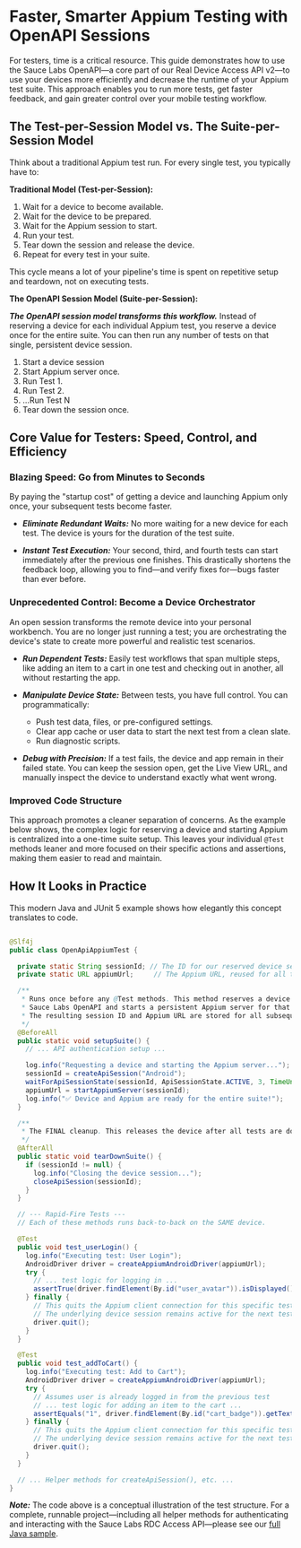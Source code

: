 # Faster, Smarter Appium Testing with OpenAPI Sessions

For testers, time is a critical resource. This guide demonstrates how to use the Sauce Labs OpenAPI—a core part of our Real Device Access 
API v2—to use your devices more efficiently and decrease the runtime of your Appium test suite. This approach enables you to run more tests,
get faster feedback, and gain greater control over your mobile testing workflow.

## The Test-per-Session Model vs. The Suite-per-Session Model

Think about a traditional Appium test run. For every single test, you typically have to:

**Traditional Model (Test-per-Session):**
1. Wait for a device to become available.
2. Wait for the device to be prepared.
3. Wait for the Appium session to start.
4. Run your test.
5. Tear down the session and release the device.
6. Repeat for every test in your suite.

This cycle means a lot of your pipeline's time is spent on repetitive setup and teardown, not on executing tests.

**The OpenAPI Session Model (Suite-per-Session):**

***The OpenAPI session model transforms this workflow.*** Instead of reserving a device for each individual Appium test, you reserve a 
device once for the entire suite. You can then run any number of tests on that single, persistent device session.

1. Start a device session
2. Start Appium server once.
3. Run Test 1.
4. Run Test 2.
5. ...Run Test N
6. Tear down the session once.


## Core Value for Testers: Speed, Control, and Efficiency

### Blazing Speed: Go from Minutes to Seconds
By paying the "startup cost" of getting a device and launching Appium only once, your subsequent tests become faster.

* ***Eliminate Redundant Waits:*** No more waiting for a new device for each test. The device is yours for the duration of
  the test suite.

* ***Instant Test Execution:*** Your second, third, and fourth tests can start immediately after the previous one finishes.
  This drastically shortens the feedback loop, allowing you to find—and verify fixes for—bugs faster than ever before.

### Unprecedented Control: Become a Device Orchestrator
An open session transforms the remote device into your personal workbench. You are no longer just running a test;
you are orchestrating the device's state to create more powerful and realistic test scenarios.

* ***Run Dependent Tests:*** Easily test workflows that span multiple steps, like adding an item to a cart in one test and
  checking out in another, all without restarting the app.

* ***Manipulate Device State:*** Between tests, you have full control. You can programmatically:
  * Push test data, files, or pre-configured settings.
  * Clear app cache or user data to start the next test from a clean slate.
  * Run diagnostic scripts.

* ***Debug with Precision:*** If a test fails, the device and app remain in their failed state. You can keep the session
  open, get the Live View URL, and manually inspect the device to understand exactly what went wrong.

### Improved Code Structure

This approach promotes a cleaner separation of concerns. As the example below shows, the complex logic 
for reserving a device and starting Appium is centralized into a one-time suite setup. This leaves your individual `@Test` methods leaner 
and more focused on their specific actions and assertions, making them easier to read and maintain.

## How It Looks in Practice
This modern Java and JUnit 5 example shows how elegantly this concept translates to code.

```java

@Slf4j
public class OpenApiAppiumTest {

  private static String sessionId; // The ID for our reserved device session
  private static URL appiumUrl;     // The Appium URL, reused for all tests

  /**
   * Runs once before any @Test methods. This method reserves a device via the
   * Sauce Labs OpenAPI and starts a persistent Appium server for that device.
   * The resulting session ID and Appium URL are stored for all subsequent tests.
   */
  @BeforeAll
  public static void setupSuite() {
    // ... API authentication setup ...

    log.info("Requesting a device and starting the Appium server...");
    sessionId = createApiSession("Android");
    waitForApiSessionState(sessionId, ApiSessionState.ACTIVE, 3, TimeUnit.MINUTES);
    appiumUrl = startAppiumServer(sessionId);
    log.info("✅ Device and Appium are ready for the entire suite!");
  }

  /**
   * The FINAL cleanup. This releases the device after all tests are done.
   */
  @AfterAll
  public static void tearDownSuite() {
    if (sessionId != null) {
      log.info("Closing the device session...");
      closeApiSession(sessionId);
    }
  }

  // --- Rapid-Fire Tests ---
  // Each of these methods runs back-to-back on the SAME device.

  @Test
  public void test_userLogin() {
    log.info("Executing test: User Login");
    AndroidDriver driver = createAppiumAndroidDriver(appiumUrl);
    try {
      // ... test logic for logging in ...
      assertTrue(driver.findElement(By.id("user_avatar")).isDisplayed());
    } finally {
      // This quits the Appium client connection for this specific test.
      // The underlying device session remains active for the next test.
      driver.quit();
    }
  }

  @Test
  public void test_addToCart() {
    log.info("Executing test: Add to Cart");
    AndroidDriver driver = createAppiumAndroidDriver(appiumUrl);
    try {
      // Assumes user is already logged in from the previous test
      // ... test logic for adding an item to the cart ...
      assertEquals("1", driver.findElement(By.id("cart_badge")).getText());
    } finally {
      // This quits the Appium client connection for this specific test.
      // The underlying device session remains active for the next test.
      driver.quit();
    }
  }

  // ... Helper methods for createApiSession(), etc. ...
}
```

***Note:*** The code above is a conceptual illustration of the test structure. For a complete, runnable project—including all helper methods 
for authenticating and interacting with the Sauce Labs RDC Access API—please see our [full Java sample](./samples/java).